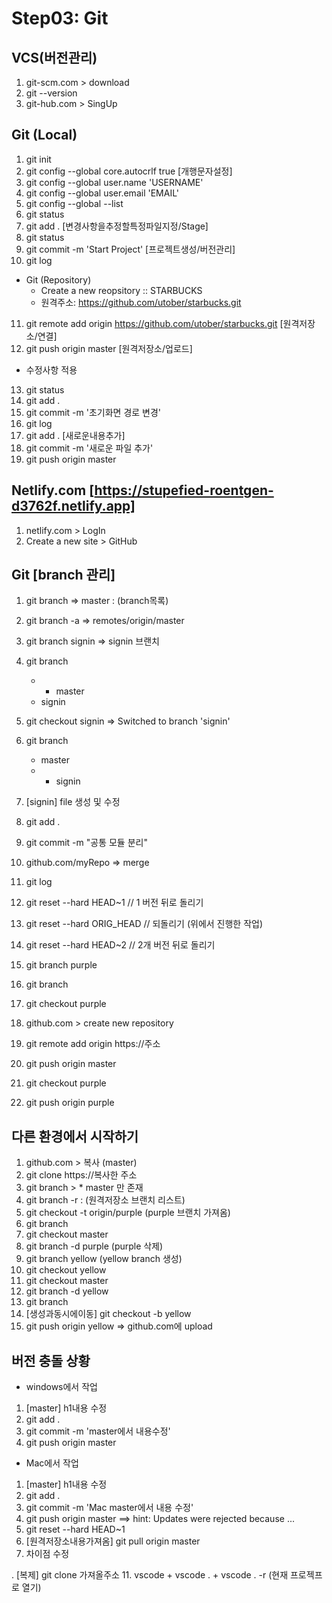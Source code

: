 # Step03: Git

## VCS(버전관리)
1. git-scm.com > download
2. git --version
3. git-hub.com > SingUp

## Git (Local)
1. git init
2. git config --global core.autocrlf true  [개행문자설정]
3. git config --global user.name 'USERNAME'
4. git config --global user.email 'EMAIL' 
5. git config --global --list
6. git status
7. git add . [변경사항을추정할특정파일지정/Stage]
8. git status
9. git commit -m 'Start Project' [프로젝트생성/버전관리]
10. git log

* Git (Repository)
  - Create a new reopsitory :: STARBUCKS
  - 원격주소: https://github.com/utober/starbucks.git

11. git remote add origin https://github.com/utober/starbucks.git [원격저장소/연결]
12. git push origin master [원격저장소/업로드]

* 수정사항 적용
13. git status
14. git add .
15. git commit -m '초기화면 경로 변경'
16. git log
17. git add . [새로운내용추가]
18. git commit -m '새로운 파일 추가'
19. git push origin master 

## Netlify.com  [https://stupefied-roentgen-d3762f.netlify.app]
1. netlify.com > LogIn
2. Create a new site > GitHub


## Git [branch 관리]
1. git branch     => master   : (branch목록)
2. git branch -a  => remotes/origin/master 
3. git branch signin  => signin 브랜치 
4. git branch
    + * master
    +   signin
5. git checkout signin  => Switched to branch 'signin'
6. git branch
    +   master
    + * signin
7. [signin] file 생성 및 수정
8. git add .
9. git commit -m "공통 모듈 분리"
10. github.com/myRepo   => merge 

11. git log
12. git reset --hard HEAD~1     // 1 버전 뒤로 돌리기
13. git reset --hard ORIG_HEAD  // 되돌리기 (위에서 진행한 작업)
14. git reset --hard HEAD~2     // 2개 버전 뒤로 돌리기

15. git branch purple
16. git branch
17. git checkout purple
18. github.com > create new repository
19. git remote add origin https://주소
20. git push origin master 
21. git checkout purple
22. git push origin purple


## 다른 환경에서 시작하기
1. github.com > 복사 (master) 
2. git clone https://복사한 주소
3. git branch > * master 만 존재
4. git branch -r : (원격저장소 브랜치 리스트)
5. git checkout -t origin/purple   (purple 브랜치 가져옴)
6. git branch 
7. git checkout master
8. git branch -d purple (purple 삭제)
9. git branch yellow (yellow branch 생성)
10. git checkout yellow
10. git checkout master
11. git branch -d yellow
12. git branch
13. [생성과동시에이동] git checkout -b yellow
14. git push origin yellow => github.com에 upload 

## 버전 충돌 상황
* windows에서 작업
1. [master] h1내용 수정
2. git add .
3. git commit -m 'master에서 내용수정'
4. git push origin master

* Mac에서 작업
1. [master] h1내용 수정
2. git add .
3. git commit -m 'Mac master에서 내용 수정'
4. git push origin master ==> hint: Updates were rejected because ...
5. git reset --hard HEAD~1
6. [원격저장소내용가져옴] git pull origin master
7. 차이점 수정






. [복제] git clone 가져올주소
11. vscode 
    + vscode . 
    + vscode . -r (현재 프로젝프로 열기)



